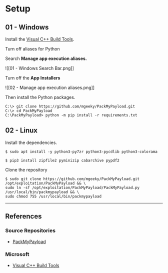 # Setup

## 01 - Windows

Install the [Visual C++ Build Tools](https://visualstudio.microsoft.com/visual-cpp-build-tools).

Turn off aliases for Python

Search **Manage app execution aliases.**

![[01 - Windows Search Bar.png]]

Turn off the **App Installers**

![[02 - Manage app execution aliases.png]]

Then install the Python packages.

```
C:\> git clone https://github.com/mgeeky/PackMyPayload.git
C:\> cd PackMyPayload
C:\PackMyPayload> python -m pip install -r requirements.txt
```

## 02 - Linux

Install the dependencies.

```
$ sudo apt install -y python3-py7zr python3-pycdlib python3-colorama

$ pip3 install zipfile2 pyminizip cabarchive pypdf2
```

Clone the repository

```
$ sudo git clone https://github.com/mgeeky/PackMyPayload.git /opt/exploitation/PackMyPayload && \
sudo ln -sf /opt/exploitation/PackMyPayload/PackMyPayload.py /usr/local/bin/packmypayload && \
sudo chmod 755 /usr/local/bin/packmypayload
```

---
## References

### Source Repositories

- [PackMyPayload](https://github.com/mgeeky/PackMyPayload)

### Microsoft

- [Visual C++ Build Tools](https://visualstudio.microsoft.com/visual-cpp-build-tools/)